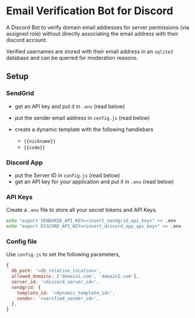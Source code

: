 # Email Verification Bot for Discord
A Discord Bot to verify domain email addresses for server permissions (via assigned role) without directly associating the email address with their discord account.

Verified usernames are stored with their email address in an `sqlite3` database and can be queried for moderation reasons.



## Setup

### SendGrid

- get an API key and put it in `.env`  (read below)
- put the sender email address in `config.js` (read below)

- create a dynamic template with the following handlebars
  - `{{nickname}}`
  - `{{code}}`



### Discord App

- put the Server ID in `config.js` (read below)
- get an API key for your application and put it in `.env` (read below)



### API Keys

Create a `.env` file to store all your secret tokens and API Keys.

```bash
echo "export SENDGRID_API_KEY=<insert_sendgrid_api_key>" >> .env
echo "export DISCORD_API_KEY=<insert_discord_app_api_key>" >> .env
```



### Config file

Use `config.js` to set the following parameters,

```js
{
  db_path: '<db_relative_location>',
  allowed_domains: ['domain1.com', 'domain2.com'],
  server_id: '<discord_server_id>',
  sendgrid: {
    template_id: '<dynamic_template_id>',
    sender: '<verified_sender_id>',
  },
}
```

